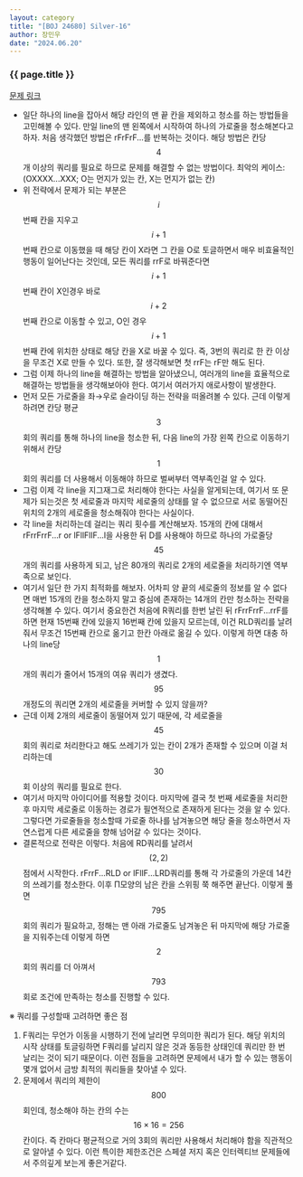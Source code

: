 ```yaml
---
layout: category
title: "[BOJ 24680] Silver-16"
author: 장민우
date: "2024.06.20"
---
```


### {{ page.title }}
[문제 링크](https://boj.kr/24680)

 - 일단 하나의 line을 잡아서 해당 라인의 맨 끝 칸을 제외하고 청소를 하는 방법들을 고민해볼 수 있다. 만일 line의 맨 왼쪽에서 시작하여 하나의 가로줄을 청소해본다고 하자. 처음 생각했던 방법은 rFrFrF...를 반복하는 것이다. 해당 방법은 칸당 $$4$$개 이상의 쿼리를 필요로 하므로 문제를 해결할 수 없는 방법이다. 최악의 케이스:(OXXXX...XXX; O는 먼지가 있는 칸, X는 먼지가 없는 칸)
 - 위 전략에서 문제가 되는 부분은 $$i$$번째 칸을 지우고 $$i+1$$번째 칸으로 이동했을 때 해당 칸이 X라면 그 칸을 O로 토글하면서 매우 비효율적인 행동이 일어난다는 것인데, 모든 쿼리를 rrF로 바꿔준다면 $$i+1$$번째 칸이 X인경우 바로 $$i+2$$번째 칸으로 이동할 수 있고, O인 경우 $$i+1$$번째 칸에 위치한 상태로 해당 칸을 X로 바꿀 수 있다. 즉, 3번의 쿼리로 한 칸 이상을 무조건 X로 만들 수 있다. 또한, 잘 생각해보면 첫 rrF는 rF만 해도 된다.
 - 그럼 이제 하나의 line을 해결하는 방법을 알아냈으니, 여러개의 line을 효율적으로 해결하는 방법들을 생각해보아야 한다. 여기서 여러가지 애로사항이 발생한다.
 - 먼저 모든 가로줄을 좌→우로 슬라이딩 하는 전략을 떠올려볼 수 있다. 근데 이렇게 하려면 칸당 평균 $$3$$회의 쿼리를 통해 하나의 line을 청소한 뒤, 다음 line의 가장 왼쪽 칸으로 이동하기 위해서 칸당 $$1$$회의 쿼리를 더 사용해서 이동해야 하므로 벌써부터 역부족인걸 알 수 있다.
 - 그럼 이제 각 line을 지그재그로 처리해야 한다는 사실을 알게되는데, 여기서 또 문제가 되는것은 첫 세로줄과 마지막 세로줄의 상태를 알 수 없으므로 서로 동떨어진 위치의 2개의 세로줄을 청소해줘야 한다는 사실이다.
 - 각 line을 처리하는데 걸리는 쿼리 횟수를 계산해보자. 15개의 칸에 대해서 rFrrFrrF...r or lFllFllF...l을 사용한 뒤 D를 사용해야 하므로 하나의 가로줄당 $$45$$개의 쿼리를 사용하게 되고, 남은 80개의 쿼리로 2개의 세로줄을 처리하기엔 역부족으로 보인다.
 - 여기서 일단 한 가지 최적화를 해보자. 어차피 양 끝의 세로줄의 정보를 알 수 없다면 매번 15개의 칸을 청소하지 말고 중심에 존재하는 14개의 칸만 청소하는 전략을 생각해볼 수 있다. 여기서 중요한건 처음에 R쿼리를 한번 날린 뒤 rFrrFrrF...rrF를 하면 현재 15번째 칸에 있을지 16번째 칸에 있을지 모르는데,  이건 RLD쿼리를 날려줘서 무조건 15번째 칸으로 옮기고 한칸 아래로 옮길 수 있다. 이렇게 하면 대충 하나의 line당 $$1$$개의 쿼리가 줄어서 15개의 여유 쿼리가 생겼다. $$95$$개정도의 쿼리면 2개의 세로줄을 커버할 수 있지 않을까?
 - 근데 이제 2개의 세로줄이 동떨어져 있기 때문에, 각 세로줄을 $$45$$회의 쿼리로 처리한다고 해도 쓰레기가 있는 칸이 2개가 존재할 수 있으며 이걸 처리하는데 $$30$$회 이상의 쿼리를 필요로 한다.
- 여기서 마지막 아이디어를 적용할 것이다. 마지막에 결국 첫 번째 세로줄을 처리한 후 마지막 세로줄로 이동하는 경로가 필연적으로 존재하게 된다는 것을 알 수 있다. 그렇다면 가로줄들을 청소할때 가로줄 하나를 남겨놓으면 해당 줄을 청소하면서 자연스럽게 다른 세로줄을 향해 넘어갈 수 있다는 것이다.
 - 결론적으로 전략은 이렇다. 처음에 RD쿼리를 날려서 $$(2, 2)$$점에서 시작한다. rFrrF...RLD or lFllF...LRD쿼리를 통해 각 가로줄의 가운데 14칸의 쓰레기를 청소한다. 이후 Π모양의 남은 칸을 스위핑 쭉 해주면 끝난다. 이렇게 풀면 $$795$$회의 쿼리가 필요하고, 정해는 맨 아래 가로줄도 남겨놓은 뒤 마지막에 해당 가로줄을 지워주는데 이렇게 하면 $$2$$회의 쿼리를 더 아껴서 $$793$$회로 조건에 만족하는 청소를 진행할 수 있다.

 ※ 쿼리를 구성할때 고려하면 좋은 점
1. F쿼리는 무언가 이동을 시행하기 전에 날리면 무의미한 쿼리가 된다. 해당 위치의 시작 상태를 토글링하면 F쿼리를 날리지 않은 것과 동등한 상태인데 쿼리만 한 번 날리는 것이 되기 때문이다. 이런 점들을 고려하면 문제에서 내가 할 수 있는 행동이 몇개 없어서 금방 최적의 쿼리들을 찾아낼 수 있다.
2. 문제에서 쿼리의 제한이 $$800$$회인데, 청소해야 하는 칸의 수는 $$16\times16=256$$칸이다. 즉 칸마다 평균적으로  거의 3회의 쿼리만 사용해서 처리해야 함을 직관적으로 알아낼 수 있다. 이런 특이한 제한조건은 스페셜 저지 혹은 인터렉티브 문제들에서 주의깊게 보는게 좋은거같다.